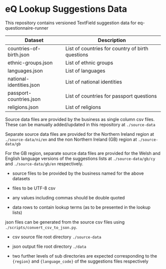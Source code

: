 # eQ Lookup Suggestions Data

This repository contains versioned TextField suggestion data for eq-questionnaire-runner

| Dataset | Description |
| ------- |-------|
| countries-of-birth.json | List of countries for country of birth questions |
| ethnic-groups.json | List of ethnic groups |
| languages.json | List of languages |
| national-identities.json | List of national identities |
| passport-countries.json | List of countries for passport questions |
| religions.json | List of religions |


Source data files are provided by the business as single column csv files. These can be manually added/updated in this repository at `./source-data`

Separate source data files are provided for the Northern Ireland region at `./source-data/ni/en` and the non Northern Ireland (GB) region at `./source-data/gb`

For the GB region, separate source data files are provided for the Welsh and English language versions of the suggestions lists at `./source-data/gb/cy` and `./source-data/gb/en` respectively.

- source files to be provided by the business named for the above datasets

- files to be UTF-8 csv

- any values including commas should be double quoted

- data rows to contain lookup terms (as to be presented in the lookup lists)

json files can be generated from the source csv files using `./scripts/convert_csv_to_json.py`.

- csv source file root directory `./source-data`

- json output file root directory `./data`

- two further levels of sub directories are expected corresponding to the `{region}` and `{language_code}` of the suggestions files respectively
